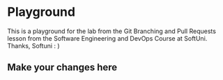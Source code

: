 # Playground
This is a playground for the lab from the Git Branching and Pull Requests lesson from the Software Engineering and DevOps Course at SoftUni.
Thanks, Softuni : )
## Make your changes here
